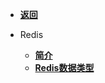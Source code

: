 * [**返回**](/menu/datastorage)

* Redis
  * [**简介**](/modules/datastorage/redis/index.md)
  * [**Redis数据类型**](/modules/datastorage/redis/01-data-structure.md)

